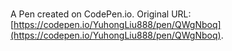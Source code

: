 # 

A Pen created on CodePen.io. Original URL: [https://codepen.io/YuhongLiu888/pen/QWgNboq](https://codepen.io/YuhongLiu888/pen/QWgNboq).


